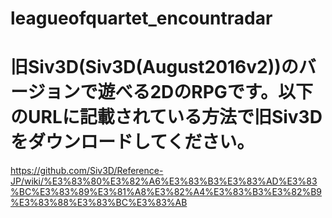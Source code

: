 # leagueofquartet_encountradar
# 旧Siv3D(Siv3D(August2016v2))のバージョンで遊べる2DのRPGです。以下のURLに記載されている方法で旧Siv3Dをダウンロードしてください。
https://github.com/Siv3D/Reference-JP/wiki/%E3%83%80%E3%82%A6%E3%83%B3%E3%83%AD%E3%83%BC%E3%83%89%E3%81%A8%E3%82%A4%E3%83%B3%E3%82%B9%E3%83%88%E3%83%BC%E3%83%AB
